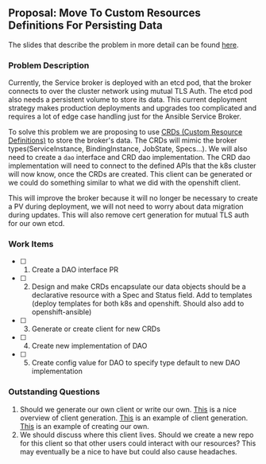 ## Proposal: Move To Custom Resources Definitions For Persisting Data
The slides that describe the problem in more detail can be found [here](https://docs.google.com/presentation/d/1UQU4BWlLGw70KQEwqNTZghxQVl0dTzyWLGtQ9z1DLx8/edit?usp=sharing).

### Problem Description
Currently, the Service broker is deployed with an etcd pod, that the broker connects to over the cluster network using mutual TLS Auth. The etcd pod also needs a persistent volume to store its data. This current deployment strategy makes production deployments and upgrades too complicated and requires a lot of edge case handling just for the Ansible Service Broker.

To solve this problem we are proposing to use [CRDs (Custom Resource Definitions)](https://kubernetes.io/docs/tasks/access-kubernetes-api/extend-api-custom-resource-definitions/) to store the broker's data. The CRDs will mimic the broker types(ServiceInstance, BindingInstance, JobState, Specs...). We will also need to create a `dao` interface and CRD dao implementation. The CRD dao implementation will need to connect to the defined APIs that the k8s cluster will now know, once the CRDs are created. This client can be generated or we could do something similar to what we did with the openshift client. 

This will improve the broker because it will no longer be necessary to create a PV during deployment, we will not need to worry about data migration during updates. This will also remove cert generation for mutual TLS auth for our own etcd. 

### Work Items

- [ ] 1. Create a DAO interface PR
- [ ] 2. Design and make CRDs encapsulate our data objects should be a declarative resource with a Spec and Status field. Add to templates (deploy templates for both k8s and openshift. Should also add to openshift-ansible)
- [ ] 3. Generate or create client for new CRDs
- [ ] 4. Create new implementation of DAO
- [ ] 5. Create config value for DAO to specify type default to new DAO implementation


### Outstanding Questions
1. Should we generate our own client or write our own. [This](https://blog.openshift.com/kubernetes-deep-dive-code-generation-customresources/) is a nice overview of client generation. [This](https://github.com/kubernetes/sample-controller) is an example of client generation. [This](https://github.com/openshift/ansible-service-broker/blob/master/pkg/clients/openshift.go) is an example of creating our own.
2. We should discuss where this client lives. Should we create a new repo for this client so that other users could interact with our resources? This may eventually be a nice to have but could also cause headaches.  
